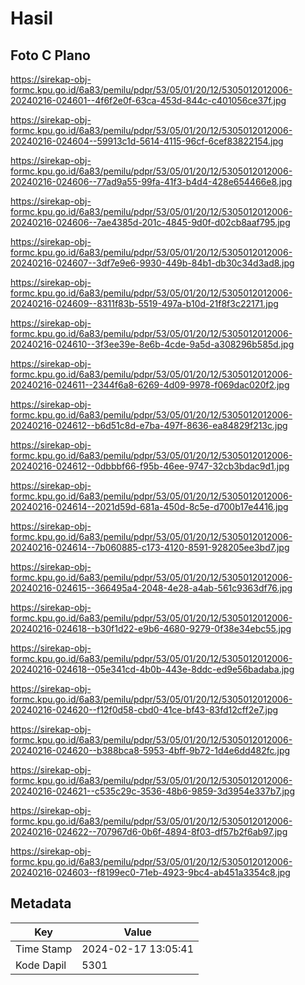 # Hasil

## Foto C Plano

https://sirekap-obj-formc.kpu.go.id/6a83/pemilu/pdpr/53/05/01/20/12/5305012012006-20240216-024601--4f6f2e0f-63ca-453d-844c-c401056ce37f.jpg

https://sirekap-obj-formc.kpu.go.id/6a83/pemilu/pdpr/53/05/01/20/12/5305012012006-20240216-024604--59913c1d-5614-4115-96cf-6cef83822154.jpg

https://sirekap-obj-formc.kpu.go.id/6a83/pemilu/pdpr/53/05/01/20/12/5305012012006-20240216-024606--77ad9a55-99fa-41f3-b4d4-428e654466e8.jpg

https://sirekap-obj-formc.kpu.go.id/6a83/pemilu/pdpr/53/05/01/20/12/5305012012006-20240216-024606--7ae4385d-201c-4845-9d0f-d02cb8aaf795.jpg

https://sirekap-obj-formc.kpu.go.id/6a83/pemilu/pdpr/53/05/01/20/12/5305012012006-20240216-024607--3df7e9e6-9930-449b-84b1-db30c34d3ad8.jpg

https://sirekap-obj-formc.kpu.go.id/6a83/pemilu/pdpr/53/05/01/20/12/5305012012006-20240216-024609--8311f83b-5519-497a-b10d-21f8f3c22171.jpg

https://sirekap-obj-formc.kpu.go.id/6a83/pemilu/pdpr/53/05/01/20/12/5305012012006-20240216-024610--3f3ee39e-8e6b-4cde-9a5d-a308296b585d.jpg

https://sirekap-obj-formc.kpu.go.id/6a83/pemilu/pdpr/53/05/01/20/12/5305012012006-20240216-024611--2344f6a8-6269-4d09-9978-f069dac020f2.jpg

https://sirekap-obj-formc.kpu.go.id/6a83/pemilu/pdpr/53/05/01/20/12/5305012012006-20240216-024612--b6d51c8d-e7ba-497f-8636-ea84829f213c.jpg

https://sirekap-obj-formc.kpu.go.id/6a83/pemilu/pdpr/53/05/01/20/12/5305012012006-20240216-024612--0dbbbf66-f95b-46ee-9747-32cb3bdac9d1.jpg

https://sirekap-obj-formc.kpu.go.id/6a83/pemilu/pdpr/53/05/01/20/12/5305012012006-20240216-024614--2021d59d-681a-450d-8c5e-d700b17e4416.jpg

https://sirekap-obj-formc.kpu.go.id/6a83/pemilu/pdpr/53/05/01/20/12/5305012012006-20240216-024614--7b060885-c173-4120-8591-928205ee3bd7.jpg

https://sirekap-obj-formc.kpu.go.id/6a83/pemilu/pdpr/53/05/01/20/12/5305012012006-20240216-024615--366495a4-2048-4e28-a4ab-561c9363df76.jpg

https://sirekap-obj-formc.kpu.go.id/6a83/pemilu/pdpr/53/05/01/20/12/5305012012006-20240216-024618--b30f1d22-e9b6-4680-9279-0f38e34ebc55.jpg

https://sirekap-obj-formc.kpu.go.id/6a83/pemilu/pdpr/53/05/01/20/12/5305012012006-20240216-024618--05e341cd-4b0b-443e-8ddc-ed9e56badaba.jpg

https://sirekap-obj-formc.kpu.go.id/6a83/pemilu/pdpr/53/05/01/20/12/5305012012006-20240216-024620--f12f0d58-cbd0-41ce-bf43-83fd12cff2e7.jpg

https://sirekap-obj-formc.kpu.go.id/6a83/pemilu/pdpr/53/05/01/20/12/5305012012006-20240216-024620--b388bca8-5953-4bff-9b72-1d4e6dd482fc.jpg

https://sirekap-obj-formc.kpu.go.id/6a83/pemilu/pdpr/53/05/01/20/12/5305012012006-20240216-024621--c535c29c-3536-48b6-9859-3d3954e337b7.jpg

https://sirekap-obj-formc.kpu.go.id/6a83/pemilu/pdpr/53/05/01/20/12/5305012012006-20240216-024622--707967d6-0b6f-4894-8f03-df57b2f6ab97.jpg

https://sirekap-obj-formc.kpu.go.id/6a83/pemilu/pdpr/53/05/01/20/12/5305012012006-20240216-024603--f8199ec0-71eb-4923-9bc4-ab451a3354c8.jpg


## Metadata

| Key        | Value               |
| ---------- | ------------------- |
| Time Stamp | 2024-02-17 13:05:41 |
| Kode Dapil | 5301                |




